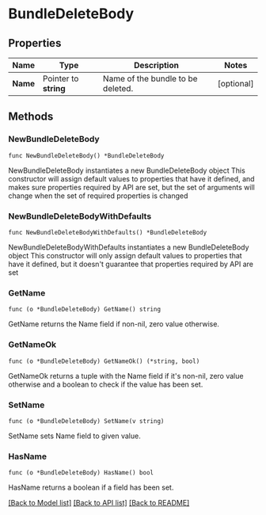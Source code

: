 # BundleDeleteBody

## Properties

Name | Type | Description | Notes
------------ | ------------- | ------------- | -------------
**Name** | Pointer to **string** | Name of the bundle to be deleted. | [optional] 

## Methods

### NewBundleDeleteBody

`func NewBundleDeleteBody() *BundleDeleteBody`

NewBundleDeleteBody instantiates a new BundleDeleteBody object
This constructor will assign default values to properties that have it defined,
and makes sure properties required by API are set, but the set of arguments
will change when the set of required properties is changed

### NewBundleDeleteBodyWithDefaults

`func NewBundleDeleteBodyWithDefaults() *BundleDeleteBody`

NewBundleDeleteBodyWithDefaults instantiates a new BundleDeleteBody object
This constructor will only assign default values to properties that have it defined,
but it doesn't guarantee that properties required by API are set

### GetName

`func (o *BundleDeleteBody) GetName() string`

GetName returns the Name field if non-nil, zero value otherwise.

### GetNameOk

`func (o *BundleDeleteBody) GetNameOk() (*string, bool)`

GetNameOk returns a tuple with the Name field if it's non-nil, zero value otherwise
and a boolean to check if the value has been set.

### SetName

`func (o *BundleDeleteBody) SetName(v string)`

SetName sets Name field to given value.

### HasName

`func (o *BundleDeleteBody) HasName() bool`

HasName returns a boolean if a field has been set.


[[Back to Model list]](../README.md#documentation-for-models) [[Back to API list]](../README.md#documentation-for-api-endpoints) [[Back to README]](../README.md)


